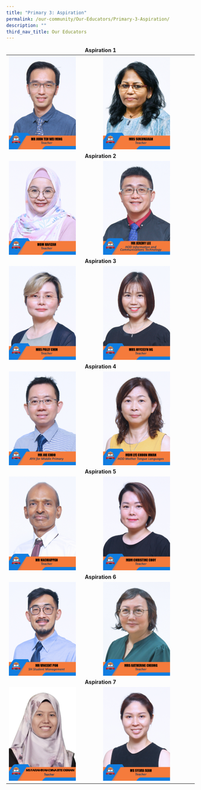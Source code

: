 ```yaml
---
title: "Primary 3: Aspiration"
permalink: /our-community/Our-Educators/Primary-3-Aspiration/
description: ""
third_nav_title: Our Educators
---
```

<table>
<thead>
  <tr>
		<td colspan="2"><center><b>Aspiration 1</b></center></td>
  </tr>
</thead>
<tbody>
  <tr>
    <td><img src="/images/Teaching%20Staff/2023_mr%20john%20teh%20wei%20ming.jpg" style="width:75%"></td>
    <td><img src="/images/Teaching%20Staff/2023_mrs%20sukumaran.jpg" style="width:75%"> </td>
  </tr>
  <tr>
    <td colspan="2"><center><b>Aspiration 2</b></center></td>
  </tr>
  <tr>
    <td><img src="/images/Teaching%20Staff/2023_mdm%20hafizah.jpg" style="width:75%"> </td>
    <td><img src="/images/Teaching%20Staff/2023_mr%20jeremy%20lee-final.jpg" style="width:75%"> </td>
  </tr>
  <tr>
    <td colspan="2"><center><b>Aspiration 3</b></center></td>
  </tr>
  <tr>
    <td><img src="/images/Teaching%20Staff/2023_mrs%20polly%20chin.jpg" style="width:75%"> </td>
    <td><img src="/images/Teaching%20Staff/2023_mrs%20joycelyn%20ng.jpg" style="width:75%"> </td>
  </tr>
  <tr>
    <td colspan="2"><center><b>Aspiration 4</b></center></td>
  </tr>
  <tr>
    <td> <img src="/images/Teaching%20Staff/2023_mr%20joe%20choo-final.jpg" style="width:75%"></td>
    <td><img src="/images/Teaching%20Staff/2023_mdm%20lye%20choon%20hwan-final.jpg" style="width:75%"> </td>
  </tr>
  <tr>
    <td colspan="2"><center><b>Aspiration 5</b></center></td>
  </tr>
  <tr>
    <td><img src="/images/Teaching%20Staff/2023_mr%20nachiappan.jpg" style="width:75%"> </td>
    <td><img src="/images/Teaching%20Staff/2023_mdm%20christine%20choy.jpg" style="width:75%"> </td>
  </tr>
  <tr>
    <td colspan="2"><center><b>Aspiration 6</b></center></td>
  </tr>
  <tr>
    <td><img src="/images/Teaching%20Staff/2023_mr%20vincent%20poh.jpg" style="width:75%"> </td>
    <td><img src="/images/Teaching%20Staff/2023_mrs%20katherine%20cheong.jpg" style="width:75%"> </td>
  </tr>
	 <tr>
    <td colspan="2"><center><b>Aspiration 7</b></center></td>
  </tr>
  <tr>
    <td><img src="/images/Teaching%20Staff/2023_ms%20farahiyah%20dina.jpg" style="width:75%"> </td>
    <td><img src="/images/Teaching%20Staff/2023_ms%20sylvia%20seah.jpg" style="width:75%"></td>
  </tr>
</tbody>
</table>